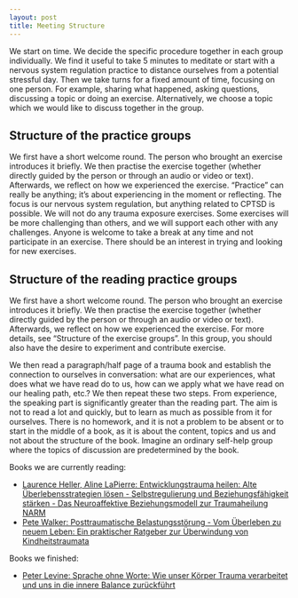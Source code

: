 ```yaml
---
layout: post
title: Meeting Structure
---
```


We start on time. We decide the specific procedure together in each group individually. We find it useful to take 5 minutes to meditate or start with a nervous system regulation practice to distance ourselves from a potential stressful day. Then we take turns for a fixed amount of time, focusing on one person. For example, sharing what happened, asking questions, discussing a topic or doing an exercise. Alternatively, we choose a topic which we would like to discuss together in the group.

## Structure of the practice groups

We first have a short welcome round. The person who brought an exercise introduces it briefly. We then practise the exercise together (whether directly guided by the person or through an audio or video or text). Afterwards, we reflect on how we experienced the exercise. “Practice” can really be anything; it’s about experiencing in the moment or reflecting. The focus is our nervous system regulation, but anything related to CPTSD is possible. We will not do any trauma exposure exercises. Some exercises will be more challenging than others, and we will support each other with any challenges. Anyone is welcome to take a break at any time and not participate in an exercise. There should be an interest in trying and looking for new exercises.

## Structure of the reading practice groups

We first have a short welcome round. The person who brought an exercise introduces it briefly. We then practise the exercise together (whether directly guided by the person or through an audio or video or text). Afterwards, we reflect on how we experienced the exercise. For more details, see “Structure of the exercise groups”. In this group, you should also have the desire to experiment and contribute exercise.

We then read a paragraph/half page of a trauma book and establish the connection to ourselves in conversation: what are our experiences, what does what we have read do to us, how can we apply what we have read on our healing path, etc.? We then repeat these two steps. From experience, the speaking part is significantly greater than the reading part. The aim is not to read a lot and quickly, but to learn as much as possible from it for ourselves. There is no homework, and it is not a problem to be absent or to start in the middle of a book, as it is about the content, topics and us and not about the structure of the book. Imagine an ordinary self-help group where the topics of discussion are predetermined by the book.

Books we are currently reading:
- [Laurence Heller, Aline LaPierre: Entwicklungstrauma heilen: Alte Überlebensstrategien lösen - Selbstregulierung und Beziehungsfähigkeit stärken - Das Neuroaffektive Beziehungsmodell zur Traumaheilung NARM](https://www.amazon.de/dp/3466309220/)
- [Pete Walker: Posttraumatische Belastungsstörung - Vom Überleben zu neuem Leben: Ein praktischer Ratgeber zur Überwindung von Kindheitstraumata](https://www.amazon.de/dp/3962570756/)


Books we finished:
- [Peter Levine: Sprache ohne Worte: Wie unser Körper Trauma verarbeitet und uns in die innere Balance zurückführt](https://www.amazon.de/dp/3466309182/)
